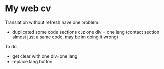 # My web cv
Translation without refresh have one problem:
- duplicated some code sections cuz one div = one lang (contact section almost just a same code, may be im doing it wrong)

To do

- get clear with one div=one lang
- replace lang button
